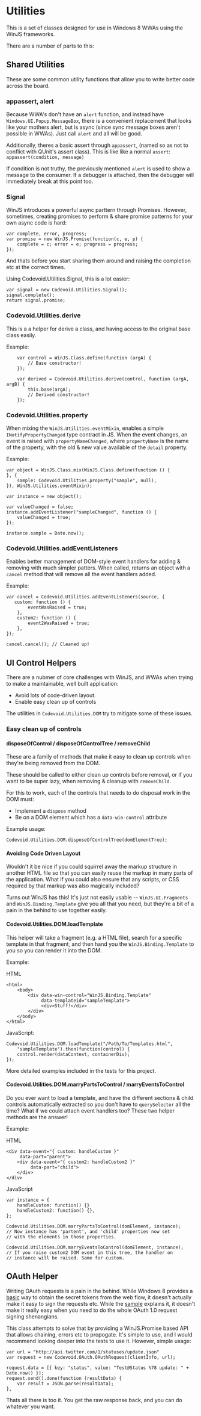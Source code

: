 Utilities
=========
This is a set of classes designed for use in Windows 8 WWAs using the WinJS frameworks.

There are a number of parts to this:

## Shared Utilities ##
These are some common utility functions that allow you to write better code across the board.

### appassert, alert ###
Because WWA's don't have an `alert` function, and instead have `Windows.UI.Popup.MessageBox`, there is a convenient replacement that looks like your mothers alert, but is async (since sync message boxes aren't possible in WWAs). Just call `alert` and all will be good.

Additionally, theres a basic assert through `appassert`, (named so as not to conflict with QUnit's assert class). This is like like a normal `assert`:
`appassert(condition, message)`

If condition is not truthy, the previously mentioned `alert` is used to show a message to the consumer. If a debugger is attached, then the debugger will immediately break at this point too.

### Signal ###
WinJS introduces a powerful async parttern through Promises. However, sometimes, creating promises to perform & share promise patterns for your own async code is hard:

    var complete, error, progress;    
    var promise = new WinJS.Promise(function(c, e, p) {    
        complete = c; error = e; progress = progress;    
    });

And thats before you start sharing them around and raising the completion etc at the correct times.

Using Codevoid.Utilities.Signal, this is a lot easier:

    var signal = new Codevoid.Utilities.Signal();
    signal.complete();
    return signal.promise;

### Codevoid.Utilities.derive ###
This is a a helper for derive a class, and having access to the original base class easily.

Example:

        var control = WinJS.Class.define(function (argA) {
            // Base constructor!
        });

        var derived = Codevoid.Utilities.derive(control, function (argA, argB) {
            this.base(argA);
            // Derived constructor!
        });

### Codevoid.Utilities.property ###
When mixing the `WinJS.Utilities.eventMixin`, enables a simple `INotifyPropertyChanged` type contract in JS. When the event changes, an event is raised with `propertyNameChanged`, where `propertyName` is the name of the property, with the old & new value available of the `detail` property.

Example:

    var object = WinJS.Class.mix(WinJS.Class.define(function () {
    }, {
        sample: Codevoid.Utilities.property("sample", null),
    }), WinJS.Utilities.eventMixin);
    
    var instance = new object();
        
    var valueChanged = false;
    instance.addEventListener("sampleChanged", function () {
        valueChanged = true;
    });

    instance.sample = Date.now();
    
### Codevoid.Utilities.addEventListeners ###
Enables better management of DOM-style event handlers for adding & removing with much simpler patters. When called, returns an object with a `cancel` method that will remove all the event handlers added.

Example:

    var cancel = Codevoid.Utilities.addEventListeners(source, {
       custom: function () {
            eventWasRaised = true;
        },
        custom2: function () {
            event2WasRaised = true;
        },
    });
    
    cancel.cancel(); // Cleaned up!
    
## UI Control Helpers ##

There are a nubmer of core challenges with WinJS, and WWAs when trying to make a maintainable, well built application:

* Avoid lots of code-driven layout.
* Enable easy clean up of controls

The utilities in `Codevoid.Utilities.DOM` try to mitigate some of these issues.

### Easy clean up of controls ###
#### disposeOfControl / disposeOfControlTree / removeChild ####
These are a family of methods that make it easy to clean up controls when they're being removed from the DOM.

These should be called to either clean up controls before removal, or if you want to be super lazy, when removing & cleanup with `removeChild`.

For this to work, each of the controls that needs to do disposal work in the DOM must:

* Implement a `dispose` method
* Be on a DOM element which has a `data-win-control` attribute


Example usage:

    Codevoid.Utilities.DOM.disposeOfControlTree(domElementTree);
    
#### Avoiding Code Driven Layout ####
Wouldn't it be nice if you could squirrel away the markup structure in another HTML file so that you can easily reuse the markup in many parts of the application. What if you could also ensure that any scripts, or CSS required by that markup was also magically included?

Turns out WinJS has this! It's just not easily usable -- `WinJS.UI.Fragments` and `WinJS.Binding.Template` give you all that you need, but they're a bit of a pain in the behind to use together easily.

#### Codevoid.Utilities.DOM.loadTemplate ####
This helper will take a fragment (e.g. a HTML file), search for a specific template in that fragment, and then hand you the `WinJS.Binding.Template` to you so you can render it into the DOM.

Example:

HTML

    <html>
        <body>
            <div data-win-control="WinJS.Binding.Template"
                 data-templateid="sampleTemplate">
                 <div>Stuff!</div>
            </div>
        </body>
    </html>
    
JavaScript:

    Codevoid.Utilities.DOM.loadTemplate("/Path/To/Templates.html",
        "sampleTemplate").then(function(control) {
        control.render(dataContext, containerDiv);
    });
                                        
More detailed examples included in the tests for this project.

#### Codevoid.Utilities.DOM.marryPartsToControl / marryEventsToControl ####
Do you ever want to load a template, and have the different sections & child controls automatically extracted so you don't have to `querySelector` all the time? What if we could attach event handlers too? These two helper methods are the answer!

Example:

HTML

    <div data-event="{ custom: handleCustom }"
         data-part="parent">
        <div data-event="{ custom2: handleCustom2 }"
             data-part="child">
        </div>
    </div>

JavaScript

    var instance = {
        handleCustom: function() {}
        handleCustom2: function() {},
    };
    
    Codevoid.Utilities.DOM.marryPartsToControl(domElement, instance);
    // Now instance has 'partent', and 'child' properties now set
    // with the elements in those properties.
    
    Codevoid.Utilities.DOM.marryEventsToControl(domElement, instance);
    // If you raise custom2 DOM event in this tree, the handler on
    // instance will be raised. Same for custom.
    
## OAuth Helper ##
Writing OAuth requests is a pain in the behind. While Windows 8 provides a [basic](http://msdn.microsoft.com/en-us/library/windows/apps/windows.security.authentication.web.aspx) way to obtain the secret tokens from the web flow, it doesn't actually make it easy to sign the requests etc. While the [sample](http://code.msdn.microsoft.com/windowsapps/Web-Authentication-d0485122) explains it, it doesn't make it really easy when you need to do the whole OAuth 1.0 request signing shenangians.

This class attempts to solve that by providing a WinJS.Promise based API that allows chaining, errors etc to propogate. It's simple to use, and I would recommend looking deeper into the tests to use it. However, simple usage:

    var url = "http://api.twitter.com/1/statuses/update.json"  
    var request = new Codevoid.OAuth.OAuthRequest(clientInfo, url);

    request.data = [{ key: "status", value: "Test@Status %78 update: " + Date.now() }];
    request.send().done(function (resultData) {
        var result = JSON.parse(resultData);
    },

Thats all there is too it. You get the raw response back, and you can do whatever you want.
